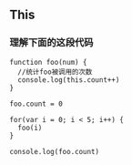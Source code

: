 ## This

### 理解下面的这段代码

```
function foo(num) {
  //统计foo被调用的次数
  console.log(this.count++)
}

foo.count = 0

for(var i = 0; i < 5; i++) {
  foo(i)
}

console.log(foo.count)
```

